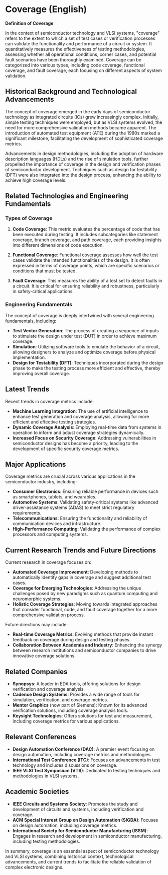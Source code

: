 # Coverage (English)

**Definition of Coverage**

In the context of semiconductor technology and VLSI systems, "coverage" refers to the extent to which a set of test cases or verification processes can validate the functionality and performance of a circuit or system. It quantitatively measures the effectiveness of testing methodologies, assessing whether all operational conditions, corner cases, and potential fault scenarios have been thoroughly examined. Coverage can be categorized into various types, including code coverage, functional coverage, and fault coverage, each focusing on different aspects of system validation.

## Historical Background and Technological Advancements

The concept of coverage emerged in the early days of semiconductor technology as integrated circuits (ICs) grew increasingly complex. Initially, simple testing techniques were employed, but as VLSI systems evolved, the need for more comprehensive validation methods became apparent. The introduction of automated test equipment (ATE) during the 1980s marked a significant milestone, facilitating the development of sophisticated coverage metrics.

Advancements in design methodologies, including the adoption of hardware description languages (HDLs) and the rise of simulation tools, further propelled the importance of coverage in the design and verification phases of semiconductor development. Techniques such as design for testability (DFT) were also integrated into the design process, enhancing the ability to achieve high coverage levels.

## Related Technologies and Engineering Fundamentals

### Types of Coverage

1. **Code Coverage**: This metric evaluates the percentage of code that has been executed during testing. It includes subcategories like statement coverage, branch coverage, and path coverage, each providing insights into different dimensions of code execution.

2. **Functional Coverage**: Functional coverage assesses how well the test cases validate the intended functionalities of the design. It is often expressed in terms of coverage points, which are specific scenarios or conditions that must be tested.

3. **Fault Coverage**: This measures the ability of a test set to detect faults in a circuit. It is critical for ensuring reliability and robustness, particularly in safety-critical applications.

### Engineering Fundamentals

The concept of coverage is deeply intertwined with several engineering fundamentals, including:

- **Test Vector Generation**: The process of creating a sequence of inputs to stimulate the design under test (DUT) in order to achieve maximum coverage.
- **Simulation**: Utilizing software tools to emulate the behavior of a circuit, allowing designers to analyze and optimize coverage before physical implementation.
- **Design for Testability (DFT)**: Techniques incorporated during the design phase to make the testing process more efficient and effective, thereby improving overall coverage.

## Latest Trends

Recent trends in coverage metrics include:

- **Machine Learning Integration**: The use of artificial intelligence to enhance test generation and coverage analysis, allowing for more efficient and effective testing strategies.
- **Dynamic Coverage Analysis**: Employing real-time data from systems in operation to inform and adjust coverage strategies dynamically.
- **Increased Focus on Security Coverage**: Addressing vulnerabilities in semiconductor designs has become a priority, leading to the development of specific security coverage metrics.

## Major Applications

Coverage metrics are crucial across various applications in the semiconductor industry, including:

- **Consumer Electronics**: Ensuring reliable performance in devices such as smartphones, tablets, and wearables.
- **Automotive Systems**: Validating safety-critical systems like advanced driver-assistance systems (ADAS) to meet strict regulatory requirements.
- **Telecommunications**: Ensuring the functionality and reliability of communication devices and infrastructure.
- **High-Performance Computing**: Validating the performance of complex processors and computing systems.

## Current Research Trends and Future Directions

Current research in coverage focuses on:

- **Automated Coverage Improvement**: Developing methods to automatically identify gaps in coverage and suggest additional test cases.
- **Coverage for Emerging Technologies**: Addressing the unique challenges posed by new paradigms such as quantum computing and neuromorphic systems.
- **Holistic Coverage Strategies**: Moving towards integrated approaches that consider functional, code, and fault coverage together for a more comprehensive validation process.

Future directions may include:

- **Real-time Coverage Metrics**: Evolving methods that provide instant feedback on coverage during design and testing phases.
- **Collaboration Between Academia and Industry**: Enhancing the synergy between research institutions and semiconductor companies to drive innovative coverage solutions.

## Related Companies

- **Synopsys**: A leader in EDA tools, offering solutions for design verification and coverage analysis.
- **Cadence Design Systems**: Provides a wide range of tools for simulation, verification, and coverage metrics.
- **Mentor Graphics** (now part of Siemens): Known for its advanced verification solutions, including coverage analysis tools.
- **Keysight Technologies**: Offers solutions for test and measurement, including coverage metrics for various applications.

## Relevant Conferences

- **Design Automation Conference (DAC)**: A premier event focusing on design automation, including coverage metrics and methodologies.
- **International Test Conference (ITC)**: Focuses on advancements in test technology and includes discussions on coverage.
- **IEEE VLSI Test Symposium (VTS)**: Dedicated to testing techniques and methodologies in VLSI systems.

## Academic Societies

- **IEEE Circuits and Systems Society**: Promotes the study and development of circuits and systems, including verification and coverage.
- **ACM Special Interest Group on Design Automation (SIGDA)**: Focuses on design automation, including coverage metrics.
- **International Society for Semiconductor Manufacturing (ISSM)**: Engages in research and development in semiconductor manufacturing, including testing methodologies.

In summary, coverage is an essential aspect of semiconductor technology and VLSI systems, combining historical context, technological advancements, and current trends to facilitate the reliable validation of complex electronic designs.